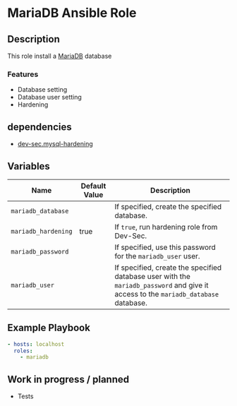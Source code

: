# MariaDB Ansible Role

## Description

This role install a [MariaDB](https://mariadb.org) database

### Features

* Database setting
* Database user setting
* Hardening

## dependencies

* [dev-sec.mysql-hardening](https://galaxy.ansible.com/dev-sec/mysql-hardening)

## Variables

| Name           | Default Value | Description                        |
| -------------- | ------------- | -----------------------------------|
| `mariadb_database`| | If specified, create the specified database.
| `mariadb_hardening`| true | If `true`, run hardening role from Dev-Sec.
| `mariadb_password`| | If specified, use this password for the `mariadb_user` user.
| `mariadb_user`| | If specified, create the specified database user with the `mariadb_password` and give it access to the `mariadb_database` database.

## Example Playbook

```yaml
- hosts: localhost
  roles:
    - mariadb
```

## Work in progress / planned

* Tests
